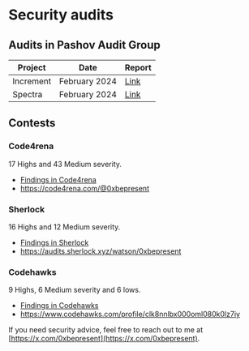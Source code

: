 # Security audits 

## Audits in Pashov Audit Group

| Project         | Date          | Report                                         |
| -------         | ----          | ------                                         |
| Increment       | February 2024 | [Link](/privateaudits/increment-security-review.pdf)    |
| Spectra         | February 2024 | [Link](/privateaudits/Spectra-security-review.pdf)      |

## Contests

### Code4rena

17 Highs and 43 Medium severity.

- [Findings in Code4rena](c4/README.md)
- https://code4rena.com/@0xbepresent

### Sherlock

16 Highs and 12 Medium severity.

- [Findings in Sherlock](sherlock/README.md)
- https://audits.sherlock.xyz/watson/0xbepresent

### Codehawks

9 Highs, 6 Medium severity and 6 lows.

- [Findings in Codehawks](codehawks/README.md)
- https://www.codehawks.com/profile/clk8nnlbx000oml080k0lz7iy


If you need security advice, feel free to reach out to me at [https://x.com/0xbepresent](https://x.com/0xbepresent).
